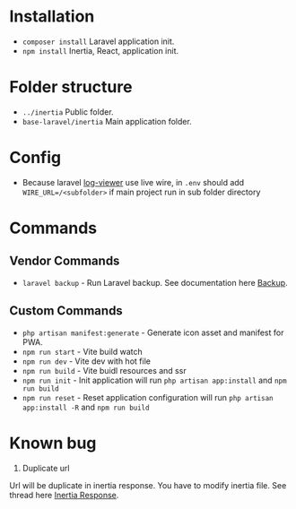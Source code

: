 # Installation

-   `composer install` Laravel application init.
-   `npm install` Inertia, React, application init.

# Folder structure

-   `../inertia` Public folder.
-   `base-laravel/inertia` Main application folder.

# Config

-   Because laravel [log-viewer](https://github.com/opcodesio/log-viewer) use live wire, in `.env` should add `WIRE_URL=/<subfolder>`</subfolder> if main project run in sub folder directory

# Commands

## Vendor Commands

-   `laravel backup` - Run Laravel backup. See documentation here [Backup](https://spatie.be/docs/laravel-backup/v8/introduction).

## Custom Commands

-   `php artisan manifest:generate` - Generate icon asset and manifest for PWA.
-   `npm run start` - Vite build watch
-   `npm run dev` - Vite dev with hot file
-   `npm run build` - Vite buidl resources and ssr
-   `npm run init` - Init application will run `php artisan app:install` and `npm run build`
-   `npm run reset` - Reset application configuration will run `php artisan app:install -R` and `npm run build`

# Known bug

1. Duplicate url

Url will be duplicate in inertia response. You have to modify inertia file. See thread here [Inertia Response](https://github.com/inertiajs/inertia-laravel/pull/446/commits/910103db091a3a163bfc06afe08ce2d4709ddddb).
